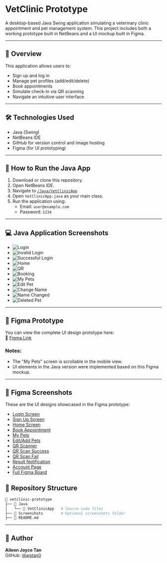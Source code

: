 # VetClinic Prototype

A desktop-based Java Swing application simulating a veterinary clinic appointment and pet management system. This project includes both a working prototype built in NetBeans and a UI mockup built in Figma.

---

## 🧭 Overview

This application allows users to:
- Sign up and log in
- Manage pet profiles (add/edit/delete)
- Book appointments
- Simulate check-in via QR scanning
- Navigate an intuitive user interface

---

## 🛠️ Technologies Used

- Java (Swing)
- NetBeans IDE
- GitHub for version control and image hosting
- Figma (for UI prototyping)

---

## 🧪 How to Run the Java App

1. Download or clone this repository.
2. Open NetBeans IDE.
3. Navigate to [`/Java/VetClinicApp`](https://github.com/ajstan0/vetclinic-prototype/tree/main/Java/VetClinicApp)
4. Open `VetClinicApp.java` as your main class.
5. Run the application using:
   - Email: `user@example.com`
   - Password: `1234`

---

## 💻 Java Application Screenshots

- ![Login](https://github.com/ajstan0/vetclinic-prototype/blob/main/Java/Java_login.png?raw=true)
- ![Invalid Login](https://github.com/ajstan0/vetclinic-prototype/blob/main/Java/java_login%20invalid.png?raw=true)
- ![Successful Login](https://github.com/ajstan0/vetclinic-prototype/blob/main/Java/java_successful%20login.png?raw=true)
- ![Home](https://github.com/ajstan0/vetclinic-prototype/blob/main/Java/java_home.png?raw=true)
- ![QR](https://github.com/ajstan0/vetclinic-prototype/blob/main/Java/java_qr.png?raw=true)
- ![Booking](https://github.com/ajstan0/vetclinic-prototype/blob/main/Java/java_manage%20booking.png?raw=true)
- ![My Pets](https://github.com/ajstan0/vetclinic-prototype/blob/main/Java/java_edit-add%20pets.png?raw=true)
- ![Edit Pet](https://github.com/ajstan0/vetclinic-prototype/blob/main/Java/java_after%20edit-add.png?raw=true)
- ![Change Name](https://github.com/ajstan0/vetclinic-prototype/blob/main/Java/java_change%20name.png?raw=true)
- ![Name Changed](https://github.com/ajstan0/vetclinic-prototype/blob/main/Java/java_after%20change%20name.png?raw=true)
- ![Deleted Pet](https://github.com/ajstan0/vetclinic-prototype/blob/main/Java/java_delete%20pet.png?raw=true)

---

## 🎨 Figma Prototype

You can view the complete UI design prototype here:  
🔗 [Figma Link](https://www.figma.com/design/ta0EEntbhKKewXAgcLqNHu/APP-TECH---PROJ?node-id=0-1&t=tUG3z7mO5DGjueTi-1)

### Notes:
- The "My Pets" screen is scrollable in the mobile view.
- UI elements in the Java version were implemented based on this Figma mockup.

---

## 🎨 Figma Screenshots

These are the UI designs showcased in the Figma prototype:

- [Login Screen](https://github.com/ajstan0/vetclinic-prototype/blob/main/login.png?raw=true)
- [Sign Up Screen](https://github.com/ajstan0/vetclinic-prototype/blob/main/signup.png?raw=true)
- [Home Screen](https://github.com/ajstan0/vetclinic-prototype/blob/main/home.png?raw=true)
- [Book Appointment](https://github.com/ajstan0/vetclinic-prototype/blob/main/book%20appointment.png?raw=true)
- [My Pets](https://github.com/ajstan0/vetclinic-prototype/blob/main/my%20pets.png?raw=true)
- [Edit/Add Pets](https://github.com/ajstan0/vetclinic-prototype/blob/main/edit%20pets.png?raw=true)
- [QR Scanner](https://github.com/ajstan0/vetclinic-prototype/blob/main/qr.png?raw=true)
- [QR Scan Success](https://github.com/ajstan0/vetclinic-prototype/blob/main/result-success.png?raw=true)
- [QR Scan Fail](https://github.com/ajstan0/vetclinic-prototype/blob/main/result-fail.png?raw=true)
- [Result Notification](https://github.com/ajstan0/vetclinic-prototype/blob/main/result-notif.png?raw=true)
- [Account Page](https://github.com/ajstan0/vetclinic-prototype/blob/main/account.png?raw=true)
- [Full Figma Board](https://github.com/ajstan0/vetclinic-prototype/blob/main/whole%20board.png?raw=true)
  

## 📂 Repository Structure

```bash
📁 vetclinic-prototype
├── 📁 Java
│   └── 📁 VetClinicApp   # Source code files
├── 📁 Screenshots        # Optional screenshots folder
├── 📄 README.md
```

---

## 👤 Author

**Aileen Joyce Tan**  
GitHub: [@ajstan0](https://github.com/ajstan0)

